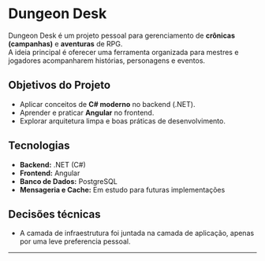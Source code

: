 # Dungeon Desk

Dungeon Desk é um projeto pessoal para gerenciamento de **crônicas (campanhas)** e **aventuras** de RPG.  
A ideia principal é oferecer uma ferramenta organizada para mestres e jogadores acompanharem histórias, personagens e eventos.  

## Objetivos do Projeto
- Aplicar conceitos de **C# moderno** no backend (.NET).
- Aprender e praticar **Angular** no frontend.  
- Explorar arquitetura limpa e boas práticas de desenvolvimento.  

## Tecnologias
- **Backend:** .NET (C#)  
- **Frontend:** Angular  
- **Banco de Dados:** PostgreSQL  
- **Mensageria e Cache:** Em estudo para futuras implementações  

## Decisões técnicas
- A camada de infraestrutura foi juntada na camada de aplicação, apenas por uma leve preferencia pessoal.

---
